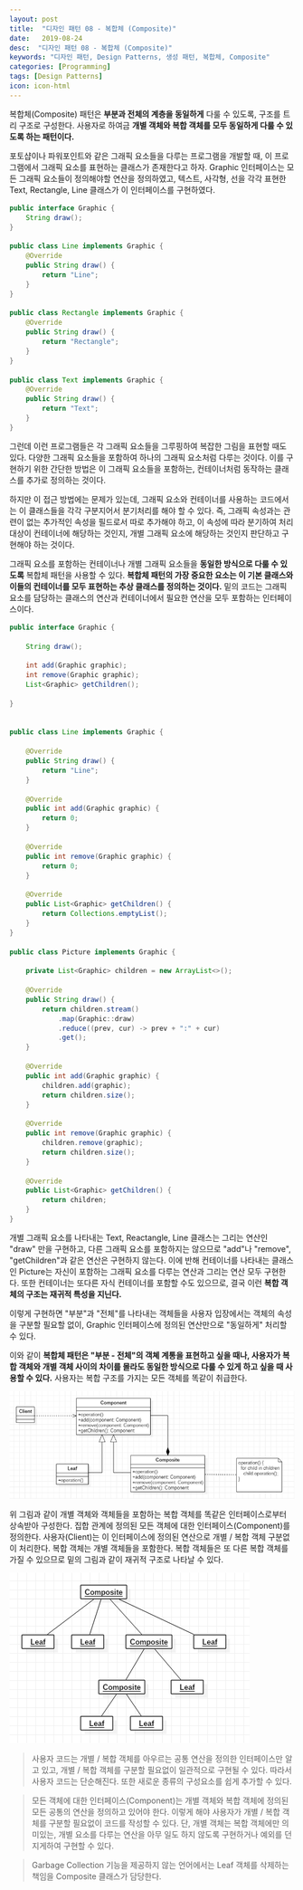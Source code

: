 ```yaml
---
layout: post
title:  "디자인 패턴 08 - 복합체 (Composite)"
date:   2019-08-24
desc:  "디자인 패턴 08 - 복합체 (Composite)"
keywords: "디자인 패턴, Design Patterns, 생성 패턴, 복합체, Composite"
categories: [Programming]
tags: [Design Patterns]
icon: icon-html
---
```


복합체(Composite) 패턴은 **부분과 전체의 계층을 동일하게** 다룰 수 있도록, 구조를 트리 구조로 구성한다. 사용자로 하여금 **개별 객체와 복합 객체를 모두 동일하게 다룰 수 있도록 하는 패턴이다.**

포토샵이나 파워포인트와 같은 그래픽 요소들을 다루는 프로그램을 개발할 때, 이 프로그램에서 그래픽 요소를 표현하는 클래스가 존재한다고 하자. Graphic 인터페이스는 모든 그래픽 요소들이 정의해야할 연산을 정의하였고, 텍스트, 사각형, 선을 각각 표현한 Text, Rectangle, Line 클래스가 이 인터페이스를 구현하였다.

```java
public interface Graphic {
    String draw();
}

public class Line implements Graphic {
    @Override
    public String draw() {
        return "Line";
    }
}

public class Rectangle implements Graphic {
    @Override
    public String draw() {
        return "Rectangle";
    }
}

public class Text implements Graphic {
    @Override
    public String draw() {
        return "Text";
    }
}
```

그런데 이런 프로그램들은 각 그래픽 요소들을 그루핑하여 복잡한 그림을 표현할 때도 있다. 다양한 그래픽 요소들을 포함하여 하나의 그래픽 요소처럼 다루는 것이다. 이를 구현하기 위한 간단한 방법은 이 그래픽 요소들을 포함하는, 컨테이너처럼 동작하는 클래스를 추가로 정의하는 것이다.

하지만 이 접근 방법에는 문제가 있는데, 그래픽 요소와 컨테이너를 사용하는 코드에서는 이 클래스들을 각각 구분지어서 분기처리를 해야 할 수 있다. 즉, 그래픽 속성과는 관련이 없는 추가적인 속성을 필드로서 따로 추가해야 하고, 이 속성에 따라 분기하여 처리 대상이 컨테이너에 해당하는 것인지, 개별 그래픽 요소에 해당하는 것인지 판단하고 구현해야 하는 것이다.

그래픽 요소를 포함하는 컨테이너나 개별 그래픽 요소들을 **동일한 방식으로 다룰 수 있도록** 복합체 패턴을 사용할 수 있다. **복합체 패턴의 가장 중요한 요소는 이 기본 클래스와 이들의 컨테이너를 모두 표현하는 추상 클래스를 정의하는 것이다.** 밑의 코드는 그래픽 요소를 담당하는 클래스의 연산과 컨테이너에서 필요한 연산을 모두 포함하는 인터페이스이다.

```java
public interface Graphic {

    String draw();

    int add(Graphic graphic);
    int remove(Graphic graphic);
    List<Graphic> getChildren();

}


public class Line implements Graphic {

    @Override
    public String draw() {
        return "Line";
    }

    @Override
    public int add(Graphic graphic) {
        return 0;
    }

    @Override
    public int remove(Graphic graphic) {
        return 0;
    }

    @Override
    public List<Graphic> getChildren() {
        return Collections.emptyList();
    }
}

public class Picture implements Graphic {

    private List<Graphic> children = new ArrayList<>();

    @Override
    public String draw() {
        return children.stream()
            .map(Graphic::draw)
            .reduce((prev, cur) -> prev + ":" + cur)
            .get();
    }

    @Override
    public int add(Graphic graphic) {
        children.add(graphic);
        return children.size();
    }

    @Override
    public int remove(Graphic graphic) {
        children.remove(graphic);
        return children.size();
    }

    @Override
    public List<Graphic> getChildren() {
        return children;
    }
}

```

개별 그래픽 요소를 나타내는 Text, Reactangle, Line 클래스는 그리는 연산인 "draw" 만을 구현하고, 다른 그래픽 요소를 포함하지는 않으므로 "add"나 "remove", "getChildren"과 같은 연산은 구현하지 않는다. 이에 반해 컨테이너를 나타내는 클래스인 Picture는 자신이 포함하는 그래픽 요소를 다루는 연산과 그리는 연산 모두 구현한다. 또한 컨테이너는 또다른 자식 컨테이너를 포함할 수도 있으므로, 결국 이런 **복합 객체의 구조는 재귀적 특성을 지닌다.**

이렇게 구현하면 "부분"과 "전체"를 나타내는 객체들을 사용자 입장에서는 객체의 속성을 구분할 필요할 없이, Graphic 인터페이스에 정의된 연산만으로 "동일하게" 처리할 수 있다.

이와 같이 **복합체 패턴은 "부분 - 전체"의 객쳬 계통을 표현하고 싶을 때나, 사용자가 복합 객체와 개별 객체 사이의 차이를 몰라도 동일한 방식으로 다룰 수 있게 하고 싶을 때 사용할 수 있다.** 사용자는 복합 구조를 가지는 모든 객체를 똑같이 취급한다.

![00.png](/static/assets/img/blog/programming/2019-08-24-design_patterns_08/00.png)

위 그림과 같이 개별 객체와 객체들을 포함하는 복합 객체를 똑같은 인터페이스로부터 상속받아 구성한다. 집합 관계에 정의된 모든 객체에 대한 인터페이스(Component)를 정의한다. 사용자(Client)는 이 인터페이스에 정의된 연산으로 개별 / 복합 객체 구분없이 처리한다. 복합 객체는 개별 객체들을 포함한다. 복합 객체들은 또 다른 복합 객체를 가질 수 있으므로 밑의 그림과 같이 재귀적 구조로 나타날 수 있다.

![01.png](/static/assets/img/blog/programming/2019-08-24-design_patterns_08/01.png)

> 사용자 코드는 개별 / 복합 객체를 아우르는 공통 연산을 정의한 인터페이스만 알고 있고, 개별 / 복합 객체를 구분할 필요없이 일관적으로 구현될 수 있다. 따라서 사용자 코드는 단순해진다. 또한 새로운 종류의 구성요소를 쉽게 추가할 수 있다.

> 모든 객체에 대한 인터페이스(Component)는 개별 객체와 복합 객체에 정의된 모든 공통의 연산을 정의하고 있어야 한다. 이렇게 해야 사용자가 개별 / 복합 객체를 구분할 필요없이 코드를 작성할 수 있다. 단, 개별 객체는 복합 객체에만 의미있는, 개별 요소를 다루는 연산을 아무 일도 하지 않도록 구현하거나 예외를 던지게하여 구현할 수 있다.

> Garbage Collection 기능을 제공하지 않는 언어에서는 Leaf 객체를 삭제하는 책임을 Composite 클래스가 담당한다.